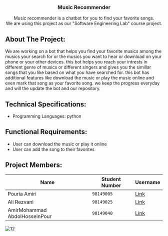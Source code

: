 <br />
<p align="center">
  
  <h3 align="center">Music Recommender</h3>

  <p align="center">
    Music recommender is a chatbot for you to find your favorite songs.
    <br />
    We are using this project as our "Software Engineering Lab" course project.

  
  
  
  
## About The Project:
  
  We are working on a bot that helps you find your favorite musics among the musics your search for or the musics you want to hear or download on your phone or your other devices.
this bot helps you reach your intrests in different genre of musics or different singers and gives you the simillar songs that you like based on what you have searched for.
this bot has additional features like download the music or play the music online and even mark that song as your favorite song.
we keep the progress everyday and will the update the bot and our repository.

  ## Technical Specifications:  
- Programming Languages: python

  
 
## Functional Requirements:  
- User can download the music or play it online
- User can add the song to their favorites

  
  
  
## Project Members:  

Name | Student Number | Username
--- | --- | ---
Pouria Amiri | `98149005` | [Link](https://github.com/puami)
Ali Rezvani | `98149025` | [Link](https://github.com/iwaspolo)
AmirMohammad AbdolHosseinPour | `98149040` | [Link](https://github.com/0amirkhan0)

![12](https://user-images.githubusercontent.com/100662817/235249150-6db0c2c4-5705-4ba6-b91a-e8d1aea14141.png)


